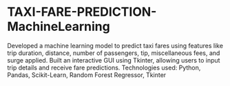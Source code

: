 # TAXI-FARE-PREDICTION-MachineLearning
Developed a machine learning model to predict taxi fares using features like trip duration, distance, number of  passengers, tip, miscellaneous fees, and surge applied.
Built an interactive GUI using Tkinter, allowing users to input trip details and receive fare predictions. 
Technologies used: Python, Pandas, Scikit-Learn, Random Forest Regressor, Tkinter
